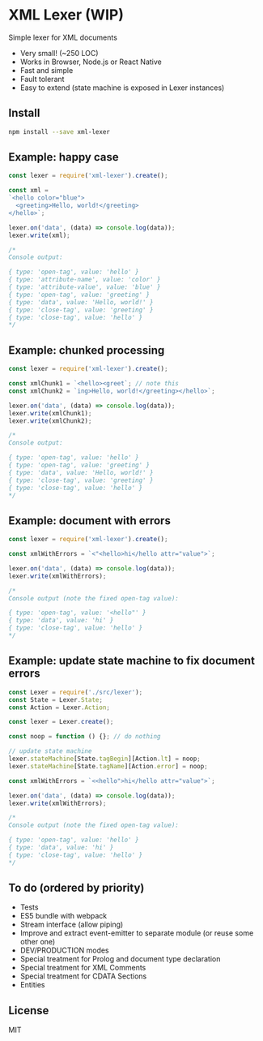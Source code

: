 # XML Lexer (WIP)

Simple lexer for XML documents
- Very small! (~250 LOC)
- Works in Browser, Node.js or React Native
- Fast and simple
- Fault tolerant
- Easy to extend (state machine is exposed in Lexer instances)

## Install

```bash
npm install --save xml-lexer
```

## Example: happy case

```javascript
const lexer = require('xml-lexer').create();

const xml =
`<hello color="blue">
  <greeting>Hello, world!</greeting>
</hello>`;

lexer.on('data', (data) => console.log(data));
lexer.write(xml);

/*
Console output:

{ type: 'open-tag', value: 'hello' }
{ type: 'attribute-name', value: 'color' }
{ type: 'attribute-value', value: 'blue' }
{ type: 'open-tag', value: 'greeting' }
{ type: 'data', value: 'Hello, world!' }
{ type: 'close-tag', value: 'greeting' }
{ type: 'close-tag', value: 'hello' }
*/
```
## Example: chunked processing

```javascript
const lexer = require('xml-lexer').create();

const xmlChunk1 = `<hello><greet`; // note this
const xmlChunk2 = `ing>Hello, world!</greeting></hello>`;

lexer.on('data', (data) => console.log(data));
lexer.write(xmlChunk1);
lexer.write(xmlChunk2);

/*
Console output:

{ type: 'open-tag', value: 'hello' }
{ type: 'open-tag', value: 'greeting' }
{ type: 'data', value: 'Hello, world!' }
{ type: 'close-tag', value: 'greeting' }
{ type: 'close-tag', value: 'hello' }
*/
```

## Example: document with errors

```javascript
const lexer = require('xml-lexer').create();

const xmlWithErrors = `<"<hello>hi</hello attr="value">`;

lexer.on('data', (data) => console.log(data));
lexer.write(xmlWithErrors);

/*
Console output (note the fixed open-tag value):

{ type: 'open-tag', value: '<hello"' }
{ type: 'data', value: 'hi' }
{ type: 'close-tag', value: 'hello' }
*/
```

## Example: update state machine to fix document errors

```javascript
const Lexer = require('./src/lexer');
const State = Lexer.State;
const Action = Lexer.Action;

const lexer = Lexer.create();

const noop = function () {}; // do nothing

// update state machine
lexer.stateMachine[State.tagBegin][Action.lt] = noop;
lexer.stateMachine[State.tagName][Action.error] = noop;

const xmlWithErrors = `<<hello">hi</hello attr="value">`;

lexer.on('data', (data) => console.log(data));
lexer.write(xmlWithErrors);

/*
Console output (note the fixed open-tag value):

{ type: 'open-tag', value: 'hello' }
{ type: 'data', value: 'hi' }
{ type: 'close-tag', value: 'hello' }
*/
```
## To do (ordered by priority)

- Tests
- ES5 bundle with webpack
- Stream interface (allow piping)
- Improve and extract event-emitter to separate module (or reuse some other one)
- DEV/PRODUCTION modes
- Special treatment for Prolog and document type declaration
- Special treatment for XML Comments
- Special treatment for CDATA Sections
- Entities

## License

MIT
